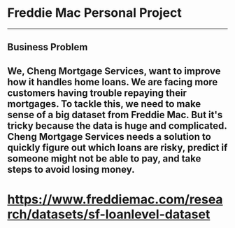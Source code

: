 # Freddie Mac Personal Project
---
## Business Problem
We, Cheng Mortgage Services, want to improve how it handles home loans. We are facing more customers having trouble repaying their mortgages. To tackle this, we need to make sense of a big dataset from Freddie Mac. But it's tricky because the data is huge and complicated. Cheng Mortgage Services needs a solution to quickly figure out which loans are risky, predict if someone might not be able to pay, and take steps to avoid losing money.
---


# https://www.freddiemac.com/research/datasets/sf-loanlevel-dataset
